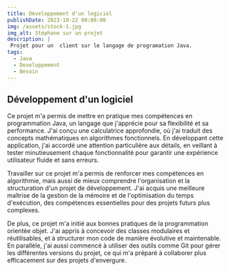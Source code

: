 ```yaml
---
title: Développement d'un logiciel 
publishDate: 2023-10-22 00:00:00
img: /assets/stock-1.jpg
img_alt: Stéphane sur un projet
description: |
 Projet pour un  client sur le langage de programation Java.
tags:
  - Java
  - Developpement
  - Besoin
---
```


## Développement d'un logiciel 


 Ce projet m'a permis de mettre en pratique mes compétences en programmation Java, un langage que j'apprécie pour sa flexibilité et sa performance. J'ai conçu une calculatrice approfondie, où j'ai traduit des concepts mathématiques en algorithmes fonctionnels. En développant cette application, j'ai accordé une attention particulière aux détails, en veillant à tester minutieusement chaque fonctionnalité pour garantir une expérience utilisateur fluide et sans erreurs.

Travailler sur ce projet m'a permis de renforcer mes compétences en algorithmie, mais aussi de mieux comprendre l'organisation et la structuration d'un projet de développement. J'ai acquis une meilleure maîtrise de la gestion de la mémoire et de l'optimisation du temps d'exécution, des compétences essentielles pour des projets futurs plus complexes.

De plus, ce projet m'a initié aux bonnes pratiques de la programmation orientée objet. J'ai appris à concevoir des classes modulaires et réutilisables, et à structurer mon code de manière évolutive et maintenable. En parallèle, j'ai aussi commencé à utiliser des outils comme Git pour gérer les différentes versions du projet, ce qui m'a préparé à collaborer plus efficacement sur des projets d'envergure.